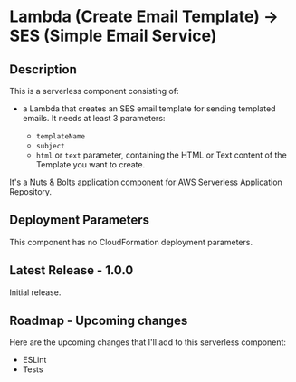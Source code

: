 
# Lambda (Create Email Template) -> SES (Simple Email Service)

## Description

This is a serverless component consisting of:

- a Lambda that creates an SES email template for sending templated emails. It needs at least 3 parameters:

  - `templateName`
  - `subject`
  - `html` or `text` parameter, containing the HTML or Text content of the Template you want to create.

It's a Nuts & Bolts application component for AWS Serverless Application Repository.

## Deployment Parameters

This component has no CloudFormation deployment parameters.

## Latest Release - 1.0.0

Initial release.

## Roadmap - Upcoming changes

Here are the upcoming changes that I'll add to this serverless component:

- ESLint
- Tests